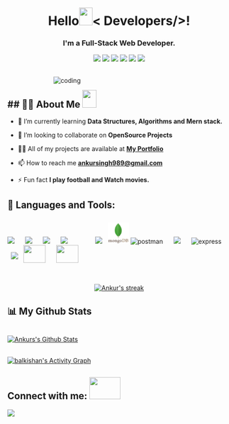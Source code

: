 

<h1 align="center">Hello<img src="https://raw.githubusercontent.com/MartinHeinz/MartinHeinz/master/wave.gif" width="30px" height= 40px>< Developers/>!</h1>
<h3 align="center">I'm a Full-Stack Web Developer.</h3>
<p align= "center">
<img src="https://img.shields.io/badge/M-MongoDB-brightgreen"/>
<img src="https://img.shields.io/badge/E-Express-black"/>
<img src="https://img.shields.io/badge/R-React-skyblue"/>
    <img src="https://img.shields.io/badge/R-Redux-blue"/>
<img src="https://img.shields.io/badge/N-Node-green"/>
<img src="https://img.shields.io/badge/JS-Javascript-yellow"/>
</p>
<br/>
<img align="right" alt="coding" width="400" src="https://user-images.githubusercontent.com/56001279/169039511-a3887a25-f6aa-449c-a269-82372aaa8618.gif"/>
<h2>## 🙋‍♂️ About Me  <img src = "https://media2.giphy.com/media/QssGEmpkyEOhBCb7e1/giphy.gif?cid=ecf05e47a0n3gi1bfqntqmob8g9aid1oyj2wr3ds3mg700bl&rid=giphy.gif" width = 32px height = 40px> </h2>    


- 🌱 I’m currently learning **Data Structures, Algorithms and Mern stack.**

- 👯 I’m looking to collaborate on **OpenSource Projects**

- 👨‍💻 All of my projects are available at **[My Portfolio](https://ankur-yadav.netlify.app)**

- 📫 How to reach me **ankursingh989@gmail.com**

- ⚡ Fun fact **I play football and Watch movies.**

## 🚀 Languages and Tools:

<p align="left"> 
    <img src="https://img.icons8.com/color/48/000000/react-native.png" style="margin-right:20px"/>
    <img src="https://img.icons8.com/color/48/000000/javascript.png" style="margin-right:20px"/> 
    <img src="https://img.icons8.com/color/48/000000/html-5.png" style="margin-right:20px"/>
    <img src="https://img.icons8.com/color/48/000000/css.png" style="margin-right:50px"/> 
     <img style="padding-right:8px; padding-left:8px" src="https://img.icons8.com/color/48/000000/nodejs.png" style="margin-right:20px, margin-left:20px"/>
    <img style="margin-top:10px" src="https://raw.githubusercontent.com/devicons/devicon/master/icons/mongodb/mongodb-original-wordmark.svg" alt="mongodb" width="48" height="48" style="margin-right:20px"/>
    <img src="https://www.vectorlogo.zone/logos/getpostman/getpostman-icon.svg" alt="postman" width="45" height="45" style="margin-right:20px"/>
    <img src="https://img.icons8.com/color/48/000000/git.png" style="margin-right:20px"/> 
    <img src="https://ih1.redbubble.net/image.438908244.6144/st,small,507x507-pad,600x600,f8f8f8.u2.jpg" alt="express" width="50" style="margin-right:20px"/>
    <img src="https://miro.medium.com/max/640/1*SL4sWHdjGR3vo0x5ta3xfw.jpeg" width="50" style="padding:8px" style="margin-right:20px"/>
    <img src="https://pbs.twimg.com/profile_images/1438268853079904265/JUtTwrBC.jpg" width="50" height="40" style="margin-right:20px"/>
    <img src="https://d33wubrfki0l68.cloudfront.net/0834d0215db51e91525a25acf97433051f280f2f/c30f5/img/redux.svg" width="50" height="40" style="margin-right:20px"/>
  
</p>

<br/>

<p align="center">
    <a href="https://github.com/AnkurSinghYadav09/github-readme-streak-stats">
        <img title="🔥 Get streak stats for your profile at git.io/streak-stats" alt="Ankur's streak" src="https://github-readme-streak-stats.herokuapp.com/?user=AnkurSinghYadav09&theme=black-ice&hide_border=true&stroke=0000&background=060A0CD0"/>
    </a>
</p>

## 📊 My Github Stats

  <br/>
    <a href="https://github.com/Ankur-Singh/github-readme-stats"><img alt="Ankurs's Github Stats" src="https://github-readme-stats.vercel.app/api?username=AnkurSinghYadav09&show_icons=true&count_private=true&theme=react&hide_border=true&bg_color=0D1117" /></a>


<br/>
<br/>

<a href="https://github.com/Ankur-Singh/github-readme-activity-graph"><img alt="balkishan's Activity Graph" src="https://activity-graph.herokuapp.com/graph?username=AnkurSinghYadav09&bg_color=0D1117&color=5BCDEC&line=5BCDEC&point=FFFFFF&hide_border=true" /></a>



## Connect with me:    <img src='https://raw.githubusercontent.com/ShahriarShafin/ShahriarShafin/main/Assets/handshake.gif' width="70px" height="50px"> </h2>
<p align="left">

<a href = "https://www.linkedin.com/in/ankur-singh-yadav-42059a46//"><img src="https://img.icons8.com/fluent/48/000000/linkedin.png"/></a>


</p>


